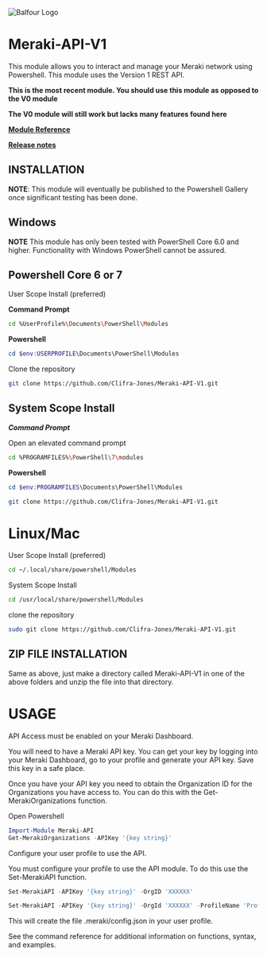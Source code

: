 
![Balfour Logo](https://www.balfourbeattyus.com/Balfour-dev.allata.com/media/content-media/2017-Balfour-Beatty-Logo-Blue.svg?ext=.svg)

# Meraki-API-V1

This module allows you to interact and manage your Meraki network using Powershell.
This module uses the Version 1 REST API.

**This is the most recent module. You should use this module as opposed to the V0 module**

**The V0 module will still work but lacks many features found here**

[**Module Reference**](https://clifra-jones.github.io/Meraki-API-V1/docs/reference.html)

[**Release notes**](https://clifra-jones.github.io/Meraki-API-V1/docs/releaseNotes.md)

## INSTALLATION

**NOTE**: This module will eventually be published to the Powershell Gallery once significant testing has been done.

## Windows

**NOTE** This module has only been tested with PowerShell Core 6.0 and higher. Functionality with Windows PowerShell cannot be assured.

## Powershell Core 6 or 7

User Scope Install (preferred)

**Command Prompt**

```bash
cd %UserProfile%\Documents\PowerShell\Modules
```

**Powershell**

```powershell
cd $env:USERPROFILE\Documents\PowerShell\Modules
```

Clone the repository

```bash
git clone https://github.com/Clifra-Jones/Meraki-API-V1.git
```

## System Scope Install

***Command Prompt***

Open an elevated command prompt

```bash
cd %PROGRAMFILES%\PowerShell\7\modules
```

**Powershell**

```powershell
cd $env:PROGRAMFILES\Documents\PowerShell\Modules
```

```bash
git clone https://github.com/Clifra-Jones/Meraki-API-V1.git
```

# Linux/Mac

User Scope Install (preferred)

```bash
cd ~/.local/share/powershell/Modules
```

System Scope Install

```bash
cd /usr/local/share/powershell/Modules
```

clone the repository

```bash
sudo git clone https://github.com/Clifra-Jones/Meraki-API-V1.git
```

## ZIP FILE INSTALLATION

Same as above, just make a directory called Meraki-API-V1 in one of the above folders and unzip the file into that directory.

# USAGE

API Access must be enabled on your Meraki Dashboard.

You will need to have a Meraki API key. You can get your key by logging into your Meraki Dashboard, go to your profile and generate your API key.
Save this key in a safe place.

Once you have your API key you need to obtain the Organization ID for the Organizations you have access to. You can do this with the Get-MerakiOrganizations function.

Open Powershell

```powershell
Import-Module Meraki-API
Get-MerakiOrganizations -APIKey '{key string}'
```

Configure your user profile to use the API.

You must configure your profile to use the API module. To do this use the Set-MerakiAPI function.

```powershell
Set-MerakiAPI -APIKey '{key string}' -OrgID 'XXXXXX'
```

```powershell
Set-MerakiAPI -APIKey '{key string}' -OrgId 'XXXXXX' -ProfileName 'ProfileName'
```

This will create the file .meraki/config.json in your user profile.

See the command reference for additional information on functions, syntax, and examples.
